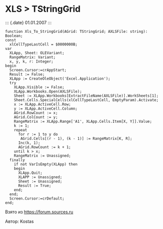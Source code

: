 XLS \> TStringGrid
==================

::: {.date}
01.01.2007
:::

    function Xls_To_StringGrid(AGrid: TStringGrid; AXLSFile: string): Boolean;
    const
      xlCellTypeLastCell = $0000000B;
    var
      XLApp, Sheet: OLEVariant;
      RangeMatrix: Variant;
      x, y, k, r: Integer;
    begin
      Screen.Cursor:=crAppStart;
      Result := False;
      XLApp := CreateOleObject('Excel.Application');
      try
        XLApp.Visible := False;
        XLApp.Workbooks.Open(AXLSFile);
        Sheet := XLApp.Workbooks[ExtractFileName(AXLSFile)].WorkSheets[1];
        Sheet.Cells.SpecialCells(xlCellTypeLastCell, EmptyParam).Activate;
        x := XLApp.ActiveCell.Row;
        y := XLApp.ActiveCell.Column;
        AGrid.RowCount := x;
        AGrid.ColCount := y;  
        RangeMatrix := XLApp.Range['A1', XLApp.Cells.Item[X, Y]].Value;
        k := 1;
        repeat
          for r := 1 to y do
           AGrid.Cells[(r - 1), (k - 1)] := RangeMatrix[K, R];
          Inc(k, 1);
          AGrid.RowCount := k + 1;  
        until k > x;  
        RangeMatrix := Unassigned;
      finally
        if not VarIsEmpty(XLApp) then
        begin  
          XLApp.Quit;  
          XLAPP := Unassigned;  
          Sheet := Unassigned;  
          Result := True;  
        end;  
      end;
      Screen.Cursor:=crDefault;
    end;

Взято из <https://forum.sources.ru>

Автор: Kostas
